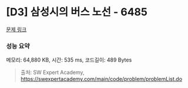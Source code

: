 # [D3] 삼성시의 버스 노선 - 6485 

[문제 링크](https://swexpertacademy.com/main/code/problem/problemDetail.do?contestProbId=AWczm7QaACgDFAWn) 

### 성능 요약

메모리: 64,880 KB, 시간: 535 ms, 코드길이: 489 Bytes



> 출처: SW Expert Academy, https://swexpertacademy.com/main/code/problem/problemList.do